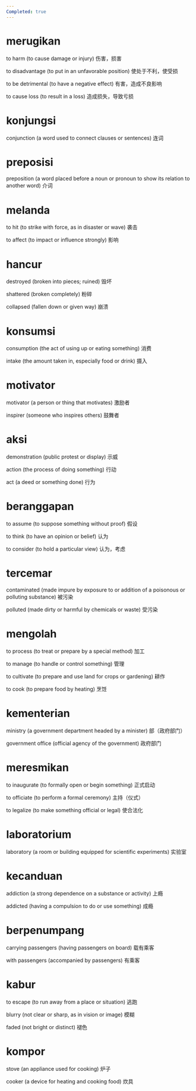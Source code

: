 ```yaml
---
Completed: true
---
```


# merugikan

to harm (to cause damage or injury)
伤害，损害

to disadvantage (to put in an unfavorable position)
使处于不利，使受损

to be detrimental (to have a negative effect)
有害，造成不良影响

to cause loss (to result in a loss)
造成损失，导致亏损

# konjungsi

conjunction (a word used to connect clauses or sentences)
连词

# preposisi

preposition (a word placed before a noun or pronoun to show its relation to another word)
介词

# melanda

to hit (to strike with force, as in disaster or wave)
袭击

to affect (to impact or influence strongly)
影响

# hancur

destroyed (broken into pieces; ruined)
毁坏

shattered (broken completely)
粉碎

collapsed (fallen down or given way)
崩溃

# konsumsi

consumption (the act of using up or eating something)
消费

intake (the amount taken in, especially food or drink)
摄入

# motivator

motivator (a person or thing that motivates)
激励者

inspirer (someone who inspires others)
鼓舞者

# aksi

demonstration (public protest or display)
示威

action (the process of doing something)
行动

act (a deed or something done)
行为

# beranggapan

to assume (to suppose something without proof)
假设

to think (to have an opinion or belief)
认为

to consider (to hold a particular view)
认为，考虑

# tercemar

contaminated (made impure by exposure to or addition of a poisonous or polluting substance)
被污染

polluted (made dirty or harmful by chemicals or waste)
受污染

# mengolah

to process (to treat or prepare by a special method)
加工

to manage (to handle or control something)
管理

to cultivate (to prepare and use land for crops or gardening)
耕作

to cook (to prepare food by heating)
烹饪

# kementerian

ministry (a government department headed by a minister)
部（政府部门）

government office (official agency of the government)
政府部门

# meresmikan

to inaugurate (to formally open or begin something)
正式启动

to officiate (to perform a formal ceremony)
主持（仪式）

to legalize (to make something official or legal)
使合法化

# laboratorium

laboratory (a room or building equipped for scientific experiments)
实验室

# kecanduan

addiction (a strong dependence on a substance or activity)
上瘾

addicted (having a compulsion to do or use something)
成瘾

# berpenumpang

carrying passengers (having passengers on board)
载有乘客

with passengers (accompanied by passengers)
有乘客

# kabur

to escape (to run away from a place or situation)
逃跑

blurry (not clear or sharp, as in vision or image)
模糊

faded (not bright or distinct)
褪色

# kompor

stove (an appliance used for cooking)
炉子

cooker (a device for heating and cooking food)
炊具
